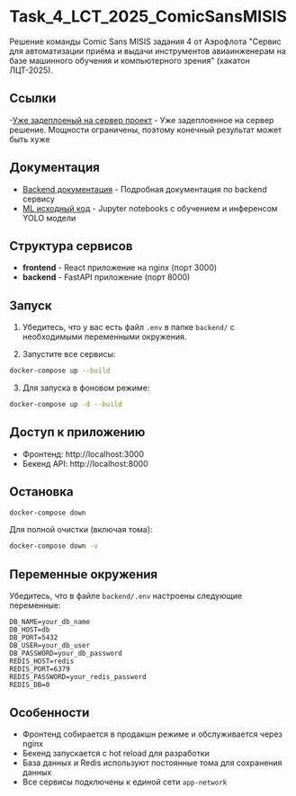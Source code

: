 # Task_4_LCT_2025_ComicSansMISIS
Решение команды Comic Sans MISIS задания 4 от Аэрофлота "Сервис для автоматизации приёма и выдачи инструментов авиаинженерам на базе машинного обучения и компьютерного зрения" (хакатон ЛЦТ-2025).


## Ссылки

-[Уже задеплоеный на сервер проект](http://45.144.179.92:3000/) - Уже задеплоенное на сервер решение. Мощности ограничены, поэтому конечный результат может быть хуже

## Документация

- [Backend документация](./backend/README.md) - Подробная документация по backend сервису
- [ML исходный код](./backend/src/ML/ml-base/) - Jupyter notebooks с обучением и инференсом YOLO модели




## Структура сервисов

- **frontend** - React приложение на nginx (порт 3000)
- **backend** - FastAPI приложение (порт 8000)

## Запуск

1. Убедитесь, что у вас есть файл `.env` в папке `backend/` с необходимыми переменными окружения.

2. Запустите все сервисы:
```bash
docker-compose up --build
```

3. Для запуска в фоновом режиме:
```bash
docker-compose up -d --build
```

## Доступ к приложению

- Фронтенд: http://localhost:3000
- Бекенд API: http://localhost:8000

## Остановка

```bash
docker-compose down
```

Для полной очистки (включая тома):
```bash
docker-compose down -v
```

## Переменные окружения

Убедитесь, что в файле `backend/.env` настроены следующие переменные:

```env
DB_NAME=your_db_name
DB_HOST=db
DB_PORT=5432
DB_USER=your_db_user
DB_PASSWORD=your_db_password
REDIS_HOST=redis
REDIS_PORT=6379
REDIS_PASSWORD=your_redis_password
REDIS_DB=0
```

## Особенности

- Фронтенд собирается в продакшн режиме и обслуживается через nginx
- Бекенд запускается с hot reload для разработки
- База данных и Redis используют постоянные тома для сохранения данных
- Все сервисы подключены к единой сети `app-network`
